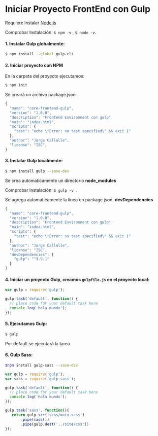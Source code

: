 # Iniciar Proyecto FrontEnd con Gulp


Requiere Instalar  [Node.js](https://nodejs.org/es/)

Comprobar Instalación:  `$ npm -v` ,  `$ node -v`.

#### 1. Instalar Gulp globalmente:
```sh
$ npm install --global gulp-cli
```

#### 2. Iniciar proyecto con NPM
En la carpeta del proyecto ejecutamos:
```sh
$ npm init 
```
Se creará un archivo package.json

```js
{
  "name": "core-frontend-gulp",
  "version": "1.0.0",
  "description": "Frontend Environment con gulp",
  "main": "index.html",
  "scripts": {
    "test": "echo \"Error: no test specified\" && exit 1"
  },
  "author": "Jorge Callalle",
  "license": "ISC",
}
```


#### 3. Instalar Gulp localmente:
```sh
$ npm install gulp --save-dev
```
Se crea automaticamente un directorio **node_modules**

Comprobar Instalación:  `$ gulp -v `.

Se agrega automaticamente la linea en package.json: **devDependencies** 

```js
{
  "name": "core-frontend-gulp",
  "version": "1.0.0",
  "description": "Frontend Environment con gulp",
  "main": "index.html",
  "scripts": {
    "test": "echo \"Error: no test specified\" && exit 1"
  },
  "author": "Jorge Callalle",
  "license": "ISC",
  "devDependencies": {
    "gulp": "^3.9.1"
  }
}
```

#### 4. Iniciar un proyecto Gulp, creamos `gulpfile.js` en el proyecto local:


```js
var gulp = require('gulp');

gulp.task('default', function() {
  // place code for your default task here
  console.log('hola mundo');
});
```


#### 5. Ejecutamos Gulp:

```sh
$ gulp
```

Por default se ejecutará la tarea.




#### 6.  Gulp Sass:

```sh
$npm install gulp-sass --save-dev
```

```js
var gulp = require('gulp');
var sass = require('gulp-sass');

gulp.task('default', function() {
  // place code for your default task here
  console.log('hola mundo');
});

gulp.task('sass', function(){
   return gulp.src('scss/main.scss')
       .pipe(sass())
       .pipe(gulp.dest('../site/css'))
});
```






